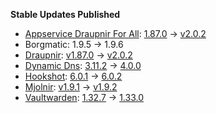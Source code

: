 **Stable Updates Published**

* [Appservice Draupnir For All](https://github.com/the-draupnir-project/Draupnir): [1.87.0](https://github.com/the-draupnir-project/Draupnir/releases/tag/v1.87.0) -> [v2.0.2](https://github.com/the-draupnir-project/Draupnir/releases/tag/v2.0.2)
* Borgmatic: 1.9.5 -> 1.9.6
* [Draupnir](https://github.com/the-draupnir-project/Draupnir): [v1.87.0](https://github.com/the-draupnir-project/Draupnir/releases/tag/v1.87.0) -> [v2.0.2](https://github.com/the-draupnir-project/Draupnir/releases/tag/v2.0.2)
* [Dynamic Dns](https://github.com/linuxserver/docker-ddclient): [3.11.2](https://github.com/linuxserver/docker-ddclient/releases/tag/3.11.2) -> [4.0.0](https://github.com/linuxserver/docker-ddclient/releases/tag/4.0.0)
* [Hookshot](https://github.com/matrix-org/matrix-hookshot): [6.0.1](https://github.com/matrix-org/matrix-hookshot/releases/tag/6.0.1) -> [6.0.2](https://github.com/matrix-org/matrix-hookshot/releases/tag/6.0.2)
* [Mjolnir](https://github.com/matrix-org/mjolnir): [v1.9.1](https://github.com/matrix-org/mjolnir/releases/tag/v1.9.1) -> [v1.9.2](https://github.com/matrix-org/mjolnir/releases/tag/v1.9.2)
* [Vaultwarden](https://github.com/dani-garcia/vaultwarden): [1.32.7](https://github.com/dani-garcia/vaultwarden/releases/tag/1.32.7) -> [1.33.0](https://github.com/dani-garcia/vaultwarden/releases/tag/1.33.0)
